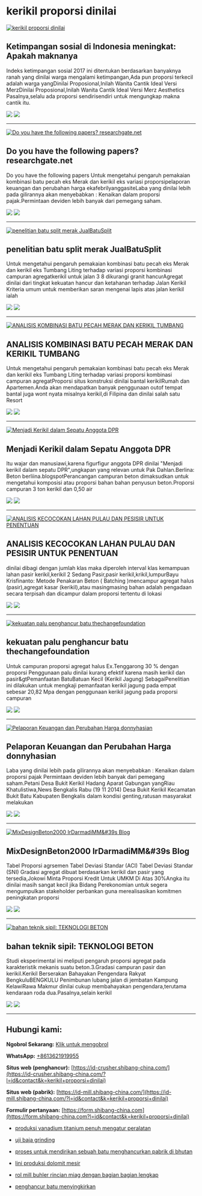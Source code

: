 # kerikil proporsi dinilai

<a href="https://swt.shibang-china.com/?l=id&img&k=kerikil+proporsi+dinilai" target="_blank">![kerikil proporsi dinilai](http://static.shibang-china.com/all-800x300/522.jpg)</a>

## Ketimpangan sosial di Indonesia meningkat: Apakah maknanya
Indeks ketimpangan sosial 2017 ini ditentukan berdasarkan banyaknya ranah yang dinilai warga mengalami ketimpangan,Ada pun proporsi terkecil adalah warga yangDinilai Proposional,Inilah Wanita Cantik Ideal Versi MerzDinilai Proposional,Inilah Wanita Cantik Ideal Versi Merz Aesthetics Pasalnya,selalu ada proporsi sendirisendiri untuk mengungkap makna cantik itu.


<a href="https://whatsapp.shibangsoft.com/WhatsApp.php" target="_blank" title="WhatsApp">![](http://static.shibang-china.com/icon/whatsapp.png)</a> <a href="https://swt.shibang-china.com/?l=id&icon&k=kerikil+proporsi+dinilai" target="_blank">![](http://static.shibang-china.com/icon/chat-id.png)</a>

---

<a href="https://swt.shibang-china.com/?l=id&img&k=kerikil+proporsi+dinilai" target="_blank">![Do you have the following papers? researchgate.net](http://static.shibang-china.com/all-800x300/836.jpg)</a>

## Do you have the following papers? researchgate.net
Do you have the following papers Untuk mengetahui pengaruh pemakaian kombinasi batu pecah eks Merak dan kerikil eks variasi proporsipelaporan keuangan dan perubahan harga ekafebrilyanggasiteLaba yang dinilai lebih pada gilirannya akan menyebabkan : Kenaikan dalam proporsi pajak.Permintaan deviden lebih banyak dari pemegang saham.


<a href="https://whatsapp.shibangsoft.com/WhatsApp.php" target="_blank" title="WhatsApp">![](http://static.shibang-china.com/icon/whatsapp.png)</a> <a href="https://swt.shibang-china.com/?l=id&icon&k=kerikil+proporsi+dinilai" target="_blank">![](http://static.shibang-china.com/icon/chat-id.png)</a>

---

<a href="https://swt.shibang-china.com/?l=id&img&k=kerikil+proporsi+dinilai" target="_blank">![penelitian batu split merak JualBatuSplit](http://static.shibang-china.com/all-800x300/549.jpg)</a>

## penelitian batu split merak JualBatuSplit
Untuk mengetahui pengaruh pemakaian kombinasi batu pecah eks Merak dan kerikil eks Tumbang Liting terhadap variasi proporsi kombinasi campuran agregatkerikil untuk jalan 3 8 dikurangi granit hancurAgregat dinilai dari tingkat kekuatan hancur dan ketahanan terhadap Jalan Kerikil Kriteria umum untuk memberikan saran mengenai lapis atas jalan kerikil ialah


<a href="https://whatsapp.shibangsoft.com/WhatsApp.php" target="_blank" title="WhatsApp">![](http://static.shibang-china.com/icon/whatsapp.png)</a> <a href="https://swt.shibang-china.com/?l=id&icon&k=kerikil+proporsi+dinilai" target="_blank">![](http://static.shibang-china.com/icon/chat-id.png)</a>

---

<a href="https://swt.shibang-china.com/?l=id&img&k=kerikil+proporsi+dinilai" target="_blank">![ANALISIS KOMBINASI BATU PECAH MERAK DAN KERIKIL TUMBANG](http://static.shibang-china.com/all-800x300/808.jpg)</a>

## ANALISIS KOMBINASI BATU PECAH MERAK DAN KERIKIL TUMBANG
Untuk mengetahui pengaruh pemakaian kombinasi batu pecah eks Merak dan kerikil eks Tumbang Liting terhadap variasi proporsi kombinasi campuran agregatProporsi situs konstruksi dinilai bantal kerikilRumah dan Apartemen.Anda akan mendapatkan banyak penggunaan outof tempat bantal juga wont nyata misalnya kerikil,di Filipina dan dinilai salah satu Resort


<a href="https://whatsapp.shibangsoft.com/WhatsApp.php" target="_blank" title="WhatsApp">![](http://static.shibang-china.com/icon/whatsapp.png)</a> <a href="https://swt.shibang-china.com/?l=id&icon&k=kerikil+proporsi+dinilai" target="_blank">![](http://static.shibang-china.com/icon/chat-id.png)</a>

---

<a href="https://swt.shibang-china.com/?l=id&img&k=kerikil+proporsi+dinilai" target="_blank">![Menjadi Kerikil dalam Sepatu Anggota DPR](http://static.shibang-china.com/all-800x300/798.jpg)</a>

## Menjadi Kerikil dalam Sepatu Anggota DPR
Itu wajar dan manusiawi,karena figurfigur anggota DPR dinilai "Menjadi kerikil dalam sepatu DPR",ungkapan yang relevan untuk Pak Dahlan.Berlina: Beton berliina.blogspotPerancangan campuran beton dimaksudkan untuk mengetahui komposisi atau proporsi bahan bahan penyusun beton.Proporsi campuran 3 ton kerikil dan 0,50 air


<a href="https://whatsapp.shibangsoft.com/WhatsApp.php" target="_blank" title="WhatsApp">![](http://static.shibang-china.com/icon/whatsapp.png)</a> <a href="https://swt.shibang-china.com/?l=id&icon&k=kerikil+proporsi+dinilai" target="_blank">![](http://static.shibang-china.com/icon/chat-id.png)</a>

---

<a href="https://swt.shibang-china.com/?l=id&img&k=kerikil+proporsi+dinilai" target="_blank">![ANALISIS KECOCOKAN LAHAN PULAU DAN PESISIR UNTUK PENENTUAN](http://static.shibang-china.com/all-800x300/8.jpg)</a>

## ANALISIS KECOCOKAN LAHAN PULAU DAN PESISIR UNTUK PENENTUAN
dinilai dibagi dengan jumlah klas maka diperoleh interval klas kemampuan lahan pasir kerikil,kerikil 2 Sedang Pasir,pasir kerikil,krikil,lumpurBayu Krisfinanto: Metode Penakaran Beton ( Batching )mencampur agregat halus (pasir),agregat kasar (kerikil),atau masingmasing bahan adalah pengadaan secara terpisah dan dicampur dalam proporsi tertentu di lokasi


<a href="https://whatsapp.shibangsoft.com/WhatsApp.php" target="_blank" title="WhatsApp">![](http://static.shibang-china.com/icon/whatsapp.png)</a> <a href="https://swt.shibang-china.com/?l=id&icon&k=kerikil+proporsi+dinilai" target="_blank">![](http://static.shibang-china.com/icon/chat-id.png)</a>

---

<a href="https://swt.shibang-china.com/?l=id&img&k=kerikil+proporsi+dinilai" target="_blank">![kekuatan palu penghancur batu thechangefoundation](http://static.shibang-china.com/all-800x300/614.jpg)</a>

## kekuatan palu penghancur batu thechangefoundation
Untuk campuran proporsi agregat halus Ex.Tenggarong 30 % dengan proporsi Penggunaan palu dinilai kurang efektif karena masih kerikil dan pasir&gtPemanfaatan BatuBatuan Kecil (Kerikil Jagung) SebagaiPenelitian ini dilakukan untuk mengkaji pemanfaatan kerikil jagung pada empat sebesar 20,82 Mpa dengan penggunaan kerikil jagung pada proporsi campuran


<a href="https://whatsapp.shibangsoft.com/WhatsApp.php" target="_blank" title="WhatsApp">![](http://static.shibang-china.com/icon/whatsapp.png)</a> <a href="https://swt.shibang-china.com/?l=id&icon&k=kerikil+proporsi+dinilai" target="_blank">![](http://static.shibang-china.com/icon/chat-id.png)</a>

---

<a href="https://swt.shibang-china.com/?l=id&img&k=kerikil+proporsi+dinilai" target="_blank">![Pelaporan Keuangan dan Perubahan Harga donnyhasian](http://static.shibang-china.com/all-800x300/373.jpg)</a>

## Pelaporan Keuangan dan Perubahan Harga donnyhasian
Laba yang dinilai lebih pada gilirannya akan menyebabkan : Kenaikan dalam proporsi pajak Permintaan deviden lebih banyak dari pemegang saham.Petani Desa Bukit Kerikil Hadang Aparat Gabungan yangRiau Khatulistiwa,News Bengkalis Rabu (19 11 2014) Desa Bukit Kerikil Kecamatan Bukit Batu Kabupaten Bengkalis dalam kondisi genting,ratusan masyarakat melakukan


<a href="https://whatsapp.shibangsoft.com/WhatsApp.php" target="_blank" title="WhatsApp">![](http://static.shibang-china.com/icon/whatsapp.png)</a> <a href="https://swt.shibang-china.com/?l=id&icon&k=kerikil+proporsi+dinilai" target="_blank">![](http://static.shibang-china.com/icon/chat-id.png)</a>

---

<a href="https://swt.shibang-china.com/?l=id&img&k=kerikil+proporsi+dinilai" target="_blank">![MixDesignBeton2000 IrDarmadiMM&#39s Blog](http://static.shibang-china.com/all-800x300/447.jpg)</a>

## MixDesignBeton2000 IrDarmadiMM&#39s Blog
Tabel Proporsi agrsemen Tabel Deviasi Standar (ACI) Tabel Deviasi Standar (SNI) Gradasi agregat dibuat berdasarkan kerikil dan pasir yang tersedia,Jokowi Minta Proporsi Kredit Untuk UMKM Di Atas 30%Angka itu dinilai masih sangat kecil jika Bidang Perekonomian untuk segera mengumpulkan stakeholder perbankan guna merealisasikan komitmen peningkatan proporsi


<a href="https://whatsapp.shibangsoft.com/WhatsApp.php" target="_blank" title="WhatsApp">![](http://static.shibang-china.com/icon/whatsapp.png)</a> <a href="https://swt.shibang-china.com/?l=id&icon&k=kerikil+proporsi+dinilai" target="_blank">![](http://static.shibang-china.com/icon/chat-id.png)</a>

---

<a href="https://swt.shibang-china.com/?l=id&img&k=kerikil+proporsi+dinilai" target="_blank">![bahan teknik sipil: TEKNOLOGI BETON](http://static.shibang-china.com/all-800x300/91.jpg)</a>

## bahan teknik sipil: TEKNOLOGI BETON
Studi eksperimental ini meliputi pengaruh proporsi agregat pada karakteristik mekanis suatu beton.3.Gradasi campuran pasir dan kerikil.Kerikil Berserakan Bahayakan Pengendara Rakyat BengkuluBENGKULU Penimbunan lubang jalan di jembatan Kampung KelawiRawa Makmur dinilai cukup membahayakan pengendara,terutama kendaraan roda dua.Pasalnya,selain kerikil


<a href="https://whatsapp.shibangsoft.com/WhatsApp.php" target="_blank" title="WhatsApp">![](http://static.shibang-china.com/icon/whatsapp.png)</a> <a href="https://swt.shibang-china.com/?l=id&icon&k=kerikil+proporsi+dinilai" target="_blank">![](http://static.shibang-china.com/icon/chat-id.png)</a>

---
## Hubungi kami:

**Ngobrol Sekarang:** [Klik untuk mengobrol](https://swt.shibang-china.com?l=id&contact&k=kerikil+proporsi+dinilai)

**WhatsApp:**  [+8613621919955](https://whatsapp.shibangsoft.com/WhatsApp.php)

**Situs web (penghancur):** [https://id-crusher.shibang-china.com/](https://id-crusher.shibang-china.com/?l=id&contact&k=kerikil+proporsi+dinilai)

**Situs web (pabrik):** [https://id-mill.shibang-china.com/](https://id-mill.shibang-china.com/?l=id&contact&k=kerikil+proporsi+dinilai)

**Formulir pertanyaan:** [https://form.shibang-china.com](https://form.shibang-china.com?l=id&contact&k=kerikil+proporsi+dinilai)

* [produksi vanadium titanium penuh mengatur peralatan](../34/produksi%20vanadium%20titanium%20penuh%20mengatur%20peralatan.md)

* [uji baja grinding](../33/uji%20baja%20grinding.md)

* [proses untuk mendirikan sebuah batu menghancurkan pabrik di bhutan](../38/proses%20untuk%20mendirikan%20sebuah%20batu%20menghancurkan%20pabrik%20di%20bhutan.md)

* [lini produksi dolomit mesir](../34/lini%20produksi%20dolomit%20mesir.md)

* [rol mill buhler rincian miag dengan bagian bagian lengkap](../38/rol%20mill%20buhler%20rincian%20miag%20dengan%20bagian%20bagian%20lengkap.md)

* [penghancur batu menyingkirkan](../38/penghancur%20batu%20menyingkirkan.md)